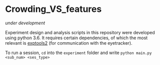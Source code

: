 # Crowding_VS_features

*under development*

Experiment design and analysis scripts in this repository were developed using python 3.6. It requires certain dependencies, of which the most relevant is [exptools2](https://github.com/VU-Cog-Sci/exptools2) (for communication with the eyetracker). 

To run a session, `cd` into the `experiment` folder and write
`python main.py <sub_num> <ses_type>`




